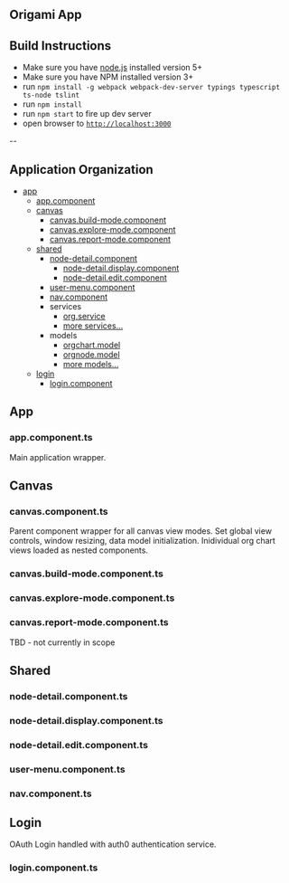 ## Origami App

## Build Instructions
- Make sure you have [node.js](https://nodejs.org/) installed version 5+
- Make sure you have NPM installed version 3+
- run `npm install -g webpack webpack-dev-server typings typescript ts-node tslint`
- run `npm install`
- run `npm start` to fire up dev server
- open browser to [`http://localhost:3000`](http://localhost:3000)

--
## Application Organization

* [app](#app)
	* [app.component](#appcomponentts)
	* [canvas](#canvas)
		* [canvas.build-mode.component](#canvasbuild-modecomponentts)
		* [canvas.explore-mode.component](#canvasexplore-modecomponentts)
		* [canvas.report-mode.component](#canvasreport-modecomponentts)
	* [shared](#shared)
		* [node-detail.component](#node-detailcomponentts) 
			* [node-detail.display.component](#node-detaildisplaycomponentts) 
			* [node-detail.edit.component](#node-detaileditcomponentts)
		* [user-menu.component](#user-menucomponentts)
		* [nav.component](#navcomponentts)
		* services
			* [org.service](#orgservicets)
			* [more services...](#)	
		* models
			* [orgchart.model](#orgchartmodelts)
			* [orgnode.model](#orgnodemodelts)
			* [more models...](#)	
	* [login](#Login)
		* [login.component](#logincomponentts)


## App
### app.component.ts
Main application wrapper. 

## Canvas
### canvas.component.ts
Parent component wrapper for all canvas view modes. Set global view controls, window resizing, data model initialization. Inidividual org chart views loaded as nested components.

### canvas.build-mode.component.ts

### canvas.explore-mode.component.ts

### canvas.report-mode.component.ts
TBD - not currently in scope

## Shared
### node-detail.component.ts
### node-detail.display.component.ts
### node-detail.edit.component.ts
### user-menu.component.ts
### nav.component.ts

## Login
OAuth Login handled with auth0 authentication service.
### login.component.ts
